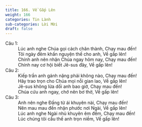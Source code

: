 ```yaml
---
title: 166. Về Gấp Lên
weight: 166
categories: Tin Lành
sub-categories: Lời Mời
draft: false
---
```

<dl><dt>Câu 1:</dt><dd data-verse="1">Lúc anh nghe Chúa gọi cách chân thành, Chạy mau đến! <br/>Tôi ngày đêm khấn nguyện thế cho anh, Về gấp lên! <br/>Chính anh nên nhận Chúa ngay hôm nay, Chạy mau đến! <br/>Chính nay cơ hội biết Jê-sus đây, Về gấp lên! </dd><dt>Câu 2:</dt><dd data-verse="2">Kiếp trần anh gánh nặng phải không nào, Chạy mau đến! <br/>Hãy trao trọn cho Chúa mọi nỗi gian lao, Về gấp lên! <br/>Jê-sus không lừa dối anh bao giờ, Chạy mau đến! <br/>Chúa cứu anh ngay, chớ nên bơ thờ, Về gấp lên! </dd><dt>Câu 3:</dt><dd data-verse="3">Anh nên nghe Đấng từ ái khuyên nài, Chạy mau đến! <br/>Nên mau mau đến nhận phước nơi Ngài, Về gấp lên! <br/>Lúc anh nghe Ngài nhủ khuyên êm đềm, Chạy mau đến! <br/>Lúc chúng tôi cầu thế anh trọn niềm, Về gấp lên! </dd></dl>